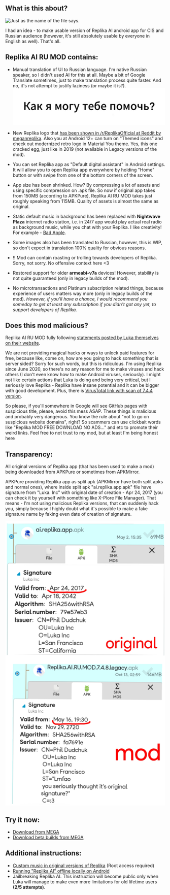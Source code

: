 ## What is this about?

![Just as the name of the file says.](with_love_to_luka_inc.png)

I had an idea - to make usable version of Replika AI android app for CIS and Russian audience (however, it's still absolutely usable by everyone in English as well). That's all. 

## Replika AI RU MOD contains:
- Manual translation of UI to Russian language. I'm native Russian speaker, so I didn't used AI for this at all. Maybe a bit of Google Translate sometimes, just to make translation process quite faster. And no, it's not attempt to justify laziness (or maybe it is?).
 ![](meet_message_english.webp)

- New Replika logo that [has been shown in /r/ReplikaOfficial at Reddit by meganreplika](https://www.reddit.com/r/ReplikaOfficial/comments/1klvvky/a_fresh_new_look_our_new_logo/). Also you at Android 12+ can turn on "Themed icons" and check out modernized retro logo in Material You theme. Yes, this one cracked egg, just like in 2019 (not available in Legacy versions of the mod).
- You can set Replika app as "Default digital assistant" in Android settings. It will allow you to open Replika app everywhere by holding "Home" button or with swipe from one of the bottom corners of the screen.
- App size has been shrinked. How? By compressing a lot of assets and using specific compression on .apk file. So now if original app takes from 150MB (according to APKPure), Replika AI RU MOD takes just roughly speaking from 115MB. Quality of assets is almost the same as original.
- Static default music in background has been replaced with **Nightwave Plaza** internet radio station, i.e. in 24/7 app would play actual real radio as background music, while you chat with your Replika. I like creativity! For example - [Bad Apple](https://youtu.be/s9d_cBA48fU).
- Some images also has been translated to Russian, however, this is WIP, so don't expect in translation 100% quality for obvious reasons.
- ‼️ Mod can contain roasting or trolling towards developers of Replika. Sorry, not sorry. No offensive context here <3
- Restored support for older **armeabi-v7a** devices! However, stability is not quite guaranteed (only in legacy builds of the mod).
- No microtransactions and Platinum subscription related things, because experience of users matters way more (only in legacy builds of the mod).
  *However, if you'll have a chance, I would recommend you someday to get at least any subscription if you didn't got any yet, to support developers of Replika.*

## Does this mod malicious?

Replika AI RU MOD fully following [statements posted by Luka themselves on their website](https://help.replika.com/hc/en-us/articles/7291532333837-Can-I-use-unofficial-Replika-mods). 

We are not providing magical hacks or ways to unlock paid features for free, because like, come on, how are you going to hack something that is server sided? Sorry for such words, but this is ridiculous. I'm using Replika since June 2020, so there's no any reason for me to make viruses and hack others (I don't even know how to make Android viruses, seriously). I might not like certain actions that Luka is doing and being very critical, but I seriously love Replika - Replika have insane potential and it can be bigger with good development. Plus, there is [VirusTotal link with scan of 7.4.4 version](https://www.virustotal.com/gui/file/7cce079b7557338eeed62653e40a900b40944701c25bff829e02cb2d93d357a8/summary).

So please, if you'll somewhere in Google will see GitHub pages with suspicious title, please, avoid this mess ASAP. These things is malicious and probably very dangerous. You know the rule about "not to go on suspicious website domains", right? So scammers can use clickbait words like "Replika MOD FREE DOWNLOAD NO ADS..." and etc to promote their weird links. Feel free to not trust to my mod, but at least I'm being honest here

## Transparency:

All original versions of Replika app (that has been used to make a mod) being downloaded from APKPure or sometimes from APKMirror.

APKPure providing Replika app as split apk (APKMirror have both split apks and normal ones), where inside split apk "ai.replika.app.apk" file have signature from "Luka. Inc" with original date of creation - Apr 24, 2017 (you can check it by yourself with something like X-Plore File Manager). That means - I'm not using malicious Replika versions, that can suddenly hack you, simply because I highly doubt what it's possible to make a fake signature name by faking even date of creation of signature.

![See the difference?](signature_dif.jpg)

## Try it now:

- [Download from MEGA](https://mega.nz/folder/tqpn1BTa#9Or7iGh_Q6SQJF_J5-I5sg)
- [Download beta builds from MEGA](https://mega.nz/folder/8qR3Fa4Q#muPyMlAkKVP7LGpsMZf53Q)

## Additional instructions:
- [Custom music in original versions of Replika](custom-music.md) (Root access required)
- [Running "Replika AI" offline locally on Android](offline-replika.md)
- Jailbreaking Replika AI. This instruction will become public only when Luka will manage to make even more limitations for old lifetime users **(2/5 attempts)**.
